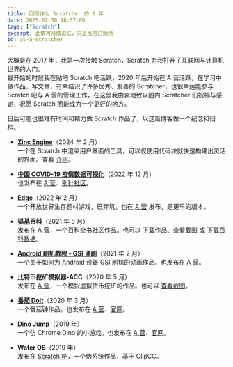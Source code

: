 ```yaml
---
title: 回顾作为 Scratcher 的 8 年
date: 2025-07-30 18:37:00
tags: ["Scratch"]
excerpt: 此情可待成追忆，只是当时已惘然
id: as-a-scratcher
---
```


大概是在 2017 年，我第一次接触 Scratch，Scratch 为我打开了互联网与计算机世界的大门。  
最开始的时候我在贴吧 Scratch 吧活跃，2020 年后开始在 A 营活跃，在学习中做作品、写文章，有幸结识了许多优秀、友善的 Scratcher，也很幸运能参与 Scratch 吧与 A 营的管理工作，在这里我由衷地致以圈内 Scratcher 们祝福与感谢，祝愿 Scratch 圈能成为一个更好的地方。

日后可能也很难有时间和精力做 Scratch 作品了，以这篇博客做一个纪念和归档。

- [**Zinc Engine**](https://turbowarp.org/editor?project_url=waterblock79.github.io/posts/zinc-engine/Zinc+Engine.sb3)（2024 年 2 月）  
   一个在 Scratch 中渲染用户界面的工具，可以仅使用代码块就快速构建出灵活的界面。查看 [介绍](/posts/zinc-engine-guide)。

- [**中国 COVID-19 疫情数据可视化**](https://turbowarp.org/editor?project_url=waterblock79.github.io/posts/as-a-scratcher/cn-covid-19-data.sb3)（2022 年 12 月）  
   也发布在 [A 营](https://gitblock.cn/Projects/1153171)、[别针社区](https://codingclip.com/project/1319)。

- [**Edge**](https://turbowarp.org/editor?project_url=waterblock79.github.io/posts/as-a-scratcher/edge.sb3)（2022 年 2 月）  
   一个开放世界生存题材游戏，已弃坑。也在 [A 营](https://gitblock.cn/Projects/900999) 发布，是更早的版本。

- **猫基百科**（2021 年 5 月）  
   发布在 [A 营](https://gitblock.cn/Projects/815003)，一个百科全书社区作品。也可以 [下载作品](as-a-scratcher/wikiscratch.sb3)、[查看截图](as-a-scratcher/wikiscratch.png) 或 [下载百科数据](https://paste.ubuntu.com/p/bJB4DQkfMG/)。 

- [**Android 刷机教程 - GSI 通刷**](https://turbowarp.org/editor?project_url=waterblock79.github.io/posts/as-a-scratcher/android-gsi.sb3)（2021 年 2 月）  
   一个关于如何为 Android 设备 GSI 刷机的动画作品。也发布在 [A 营](https://gitblock.cn/Projects/778797)。

- **比特币挖矿模拟器-ACC**（2020 年 5 月）  
   发布在 [A 营](https://gitblock.cn/Projects/449422)，一个模拟虚拟货币挖矿的作品。也可以 [查看截图](as-a-scratcher/mining-simulator.png)。

- [**番茄 DoIt**](https://turbowarp.org/editor?project_url=waterblock79.github.io/posts/as-a-scratcher/fanqie-doit.sb3)（2020 年 3 月）  
   一个番茄钟作品。也发布在 [A 营](https://gitblock.cn/Projects/400440)、[官网](https://scratch.mit.edu/projects/384858247/)。

- [**Dino Jump**](https://turbowarp.org/editor?project_url=waterblock79.github.io/posts/as-a-scratcher/dino-jump.sb3)（2019 年）  
   一个仿 Chrome Dino 的小游戏。也发布在 [A 营](https://gitblock.cn/Projects/456308)、[官网](https://scratch.mit.edu/projects/304690248/)。

- **Water OS**（2019 年）  
   发布在 [Scratch 吧](https://tieba.baidu.com/p/6230024201)，一个伪系统作品，基于 ClipCC。